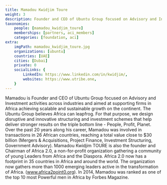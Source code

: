 ```yaml
---
title: Mamadou Kwidjim Toure
weight: 3
description: Founder and CEO of Ubuntu Group focused on Advisory and Investment activities across industries.
taxonomies:
    people: [mamadou_kwidjim_toure]
    memberships: [partners, aci_members]
    categories: [foundation, aci]
extra:
    imgPath: mamadou_kwidjim_toure.jpg
    organizations: [ubuntu]
    countries: [UAE]
    cities: [Dubai]
    private: 0
    socialLinks: {
        LinkedIn: https://www.linkedin.com/in/kwidjim/,
        websites: https://www.utribe.one,
    }
---
```

Mamadou is Founder and CEO of Ubuntu Group focused on Advisory and Investment activities across industries and aimed at supporting firms in Africa achieving scalable and sustainable growth on the continent. The Ubuntu Group believes Africa can leapfrog. For that purpose, we design disruptive and innovative structuring and investment schemes that help deliver stronger results on the triple bottom line - People, Profit, Planet. Over the past 20 years along his career, Mamadou was involved in transactions in 26 African countries, reaching a total value close to $30 billion (Mergers & Acquisitions, Project Finance, Investment Structuring, Government Advisory). Mamadou Kwidjim TOURE is also the founder and Chairman of Africa 2.0, a non-for-profit organization gathering a community of young Leaders from Africa and the Diaspora. Africa 2.0 now has a footprint in 35 countries in Africa and around the world. The organization now gathers more than 1000 emerging leaders active in the transformation of Africa. (www.africa2point0.org). In 2014, Mamadou was ranked as one of the top 10 most Powerful men in Africa by Forbes Magazine.
